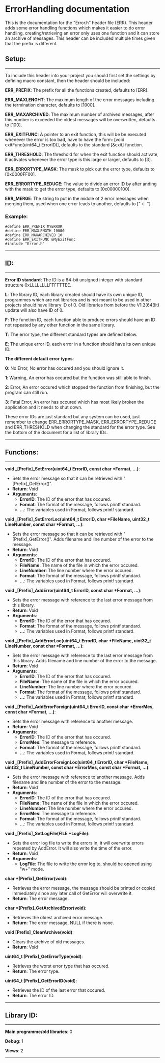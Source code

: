# ErrorHandling documentation
This is the documentation for the "Error.h" header file (ERR). This header adds some error handling functions which makes it easier to do error handling, creating/retrieving an error only uses one function and it can store an archive of messages. This header can be included multiple times given that the prefix is different.

## Setup:
----------------------------------------------------------------------------------------------------
To include this header into your project you should first set the settings by defining macro constant, then the header should be included:

**ERR_PREFIX**: The prefix for all the functions created, defaults to [ERR].

**ERR_MAXLENGHT**: The maximum length of the error messages including the termination character, defaults to [1000].

**ERR_MAXARCHIVED**: The maximum number of archived messages, after this number is exceeded the oldest messages will be overwritten, defaults to [100].

**ERR_EXITFUNC**: A pointer to an exit function, this will be be executed whenever the error is too bad, have to have the form: [void exitFunc(uint64_t ErrorID)], defaults to the standard [&exit] function.

**ERR_THRESHOLD**: The threshold for when the exit function should activate, it activates whenever the error type is this large or larger, defaults to [3].

**ERR_ERRORTYPE_MASK**: The mask to pick out the error type, defaults to [0x0000FF00].

**ERR_ERRORTYPE_REDUCE**: The value to divide an error ID by after anding with the mask to get the error type, defaults to [0x00000100].

**ERR_MERGE**:          The string to put in the middle of 2 error messages when merging them, used when one error leads to another, defaults to [" <- "].


### Example:
```
#define ERR_PREFIX MYERROR
#define ERR_MAXLENGTH 10000
#define ERR_MAXARCHIVED 10
#define ERR_EXITFUNC &MyExitFunc
#include "Error.h"
```
----------------------------------------------------------------------------------------------------

## ID:
----------------------------------------------------------------------------------------------------
**Error ID standard**: The ID is a 64-bit unsigned integer with standard structure 0xLLLLLLLLFFFFTTEE.

**L**: The library ID, each library created should have its own unique ID, programmes which are not libraries and is not meant to be used in other projects should have library ID of 0. Old libraries from before the V1.2(64Bit) update will also have ID of 0.

**F**: The function ID, each function able to produce errors should have an ID not repeated by any other function in the same library.

**T**: The error type, the different standard types are defined below.

**E**: The unique error ID, each error in a function should have its own unique ID.


**The different default error types**:

**0**: No Error, No error has occured and you should ignore it.

**1**: Warning, An error has occured but the function was still able to finish.

**2**: Error, An error occured which stopped the function from finishing, but the program can still run.

**3**: Fatal Error, An error has occured which has most likely broken the application and it needs to shut down.

These error IDs are just standard but any system can be used, just remember to change ERR_ERRORTYPE_MASK, ERR_ERRORTYPE_REDUCE and ERR_THRESHOLD when changing the standard for the error type. See the bottom of the document for a list of library IDs.

----------------------------------------------------------------------------------------------------


## Functions:
----------------------------------------------------------------------------------------------------
**void _[Prefix]_SetError(uint64_t ErrorID, const char *Format, ...)**:
- Sets the error message so that it can be retrieved with "[Prefix]_GetError()".
- **Return**: Void
- **Arguments**:
  - **ErrorID**: The ID of the error that has occured.
  - **Format**: The format of the message, follows printf standard.
  - **...**: The variables used in Format, follows printf standard.

**void _[Prefix]_SetErrorLoc(uint64_t ErrorID, char *FileName, uint32_t LineNumber, const char *Format, ...)**:
- Sets the error message so that it can be retrieved with "[Prefix]_GetError()". Adds filename and line number of the error to the message.
- **Return**: Void
- **Arguments**:
  - **ErrorID**: The ID of the error that has occured.
  - **FileName**: The name of the file in which the error occured.
  - **LineNumber**: The line number where the error occured.
  - **Format**: The format of the message, follows printf standard.
  - **...**: The variables used in Format, follows printf standard.

**void _[Prefix]_AddError(uint64_t ErrorID, const char *Format, ...)**:
- Sets the error message with reference to the last error message from this library.
- **Return**: Void
- **Arguments**:
  - **ErrorID**: The ID of the error that has occured.
  - **Format**: The format of the message, follows printf standard.
  - **...**: The variables used in Format, follows printf standard.

**void _[Prefix]_AddErrorLoc(uint64_t ErrorID, char *FileName, uint32_t LineNumber, const char *Format, ...)**:
- Sets the error message with reference to the last error message from this library. Adds filename and line number of the error to the message.
- **Return**: Void
- **Arguments**:
  - **ErrorID**: The ID of the error that has occured.
  - **FileName**: The name of the file in which the error occured.
  - **LineNumber**: The line number where the error occured.
  - **Format**: The format of the message, follows printf standard.
  - **...**: The variables used in Format, follows printf standard.

**void _[Prefix]_AddErrorForeign(uint64_t ErrorID, const char *ErrorMes, const char *Format, ...)**:
- Sets the error message with reference to another message.
- **Return**: Void
- **Arguments**:
  - **ErrorID**: The ID of the error that has occured.
  - **ErrorMes**: The message to reference.
  - **Format**: The format of the message, follows printf standard.
  - **...**: The variables used in Format, follows printf standard.

**void _[Prefix]_AddErrorForeignLoc(uint64_t ErrorID, char *FileName, uint32_t LineNumber, const char *ErrorMes, const char *Format, ...)**:
- Sets the error message with reference to another message. Adds filename and line number of the error to the message.
- **Return**: Void
- **Arguments**:
  - **ErrorID**: The ID of the error that has occured.
  - **FileName**: The name of the file in which the error occured.
  - **LineNumber**: The line number where the error occured.
  - **ErrorMes**: The message to reference.
  - **Format**: The format of the message, follows printf standard.
  - **...**: The variables used in Format, follows printf standard.

**void _[Prefix]_SetLogFile(FILE *LogFile)**:
- Sets the error log file to write the errors in, it will overwrite errors repeated by AddError. It will also write the time of the error.
- **Return**: Void
- **Arguments**:
  - **LogFile**: The file to write the error log to, should be opened using "w+" mode.

**char *[Prefix]_GetError(void)**:
- Retrieves the error message, the message should be printed or copied immediately since any later call of GetError will overwrite it.
- **Return**: The error message.

**char *[Prefix]_GetArchivedError(void)**:
- Retrieves the oldest archived error message.
- **Return**: The error message, NULL if there is none.

**void [Prefix]_ClearArchive(void)**:
- Clears the archive of old messages.
- **Return**: Void
	
**uint64_t [Prefix]_GetErrorType(void)**:
- Retrieves the worst error type that has occured.
- **Return**: The error type.

**uint64_t [Prefix]_GetErrorID(void)**:
- Retrieves the ID of the last error that occured.
- **Return**: The error ID.

----------------------------------------------------------------------------------------------------

## Library ID:
----------------------------------------------------------------------------------------------------
**Main programme/old libraries**: 0

**Debug**: 1

**Views**: 2

----------------------------------------------------------------------------------------------------
